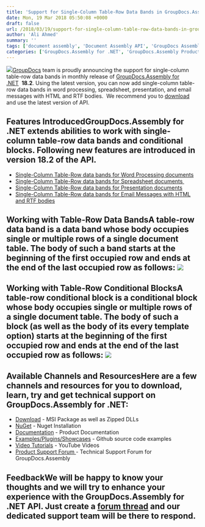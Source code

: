 ```yaml
---
title: 'Support for Single-Column Table-Row Data Bands in GroupDocs.Assembly for .NET 18.2'
date: Mon, 19 Mar 2018 05:50:08 +0000
draft: false
url: /2018/03/19/support-for-single-column-table-row-data-bands-in-groupdocs.assembly-for-.net-18.2/
author: 'Ali Ahmed'
summary: ''
tags: ['document assembly', 'Document Assembly API', 'GroupDocs Assembly', ]
categories: ['GroupDocs.Assembly for .NET', 'GroupDocs.Assembly Product Family']
---
```


![](http://blog.groupdocs.com/wp-content/uploads/sites/4/2017/04/groupdocs-assembly-net.png)[GroupDocs](https://www.groupdocs.com/) team is proudly announcing the support for single-column table-row data bands in monthly release of [GroupDocs.Assembly for .NET](https://products.groupdocs.com/assembly/net)  **18.2**. Using the latest version, you can now add single-column table-row data bands in word processing, spreadsheet, presentation, and email messages with HTML and RTF bodies.  We recommend you to [download](https://downloads.groupdocs.com/assembly/net) and use the latest version of API.

## Features IntroducedGroupDocs.Assembly for .NET extends abilities to work with single-column table-row data bands and conditional blocks. Following new features are introduced in version 18.2 of the API.

*   [Single-Column Table-Row data bands for Word Processing documents](https://docs.groupdocs.com/display/assemblynet/Working+with+Word+Processing+Documents)
*   [Single-Column Table-Row data bands for Spreadsheet documents ](https://docs.groupdocs.com/display/assemblynet/Working+with+Spreadsheet+Documents)
*   [Single-Column Table-Row data bands for Presentation documents](https://docs.groupdocs.com/display/assemblynet/Working+with+Presentation+Documents)
*   [Single-Column Table-Row data bands for Email Messages with HTML and RTF bodies](https://docs.groupdocs.com/display/assemblynet/Working+with+Email+Messages)

## Working with Table-Row Data BandsA table-row data band is a data band whose body occupies single or multiple rows of a single document table. The body of such a band starts at the beginning of the first occupied row and ends at the end of the last occupied row as follows: ![](http://blog.groupdocs.com/wp-content/uploads/sites/4/2018/03/table-1.png)

## Working with Table-Row Conditional BlocksA table-row conditional block is a conditional block whose body occupies single or multiple rows of a single document table. The body of such a block (as well as the body of its every template option) starts at the beginning of the first occupied row and ends at the end of the last occupied row as follows: ![](http://blog.groupdocs.com/wp-content/uploads/sites/4/2018/03/table-2.png)

## Available Channels and ResourcesHere are a few channels and resources for you to download, learn, try and get technical support on GroupDocs.Assembly for .NET:

*   [Download](https://downloads.groupdocs.com/assembly/net "GroupDocs.Assembly for .NET Downloads") - MSI Package as well as Zipped DLLs
*   [NuGet](https://www.nuget.org/packages/GroupDocs.Assembly/18.2 "Document Generation for .NET NuGet") - Nuget Installation
*   [Documentation](https://docs.groupdocs.com/display/assemblynet/Getting+Started "GroupDocs.Assembly for .NET Documentation") - Product Documentation
*   [Examples/Plugins/Showcases](https://github.com/groupdocs-assembly/GroupDocs.Assembly-for-.NET "Document Generation for .NET examples and showcases") - Github source code examples
*   [Video Tutorials](https://www.youtube.com/watch?v=7FfYiii_PcM&list=PL25CTxMCj5vOzsaE9Rwjwd4-OwvdaWmJ8 ".NET document generation API video tutorials") - YouTube Videos
*   [Product Support Forum ](https://forum.groupdocs.com/c/assembly "GroupDocs.Assembly for .NET Support forum")\- Technical Support Forum for GroupDocs.Assembly

## FeedbackWe will be happy to know your thoughts and we will try to enhance your experience with the **GroupDocs.Assembly for .NET API**. Just create a [forum thread](https://forum.groupdocs.com/c/assembly "Technical Support Forum") and our dedicated support team will be there to respond.




